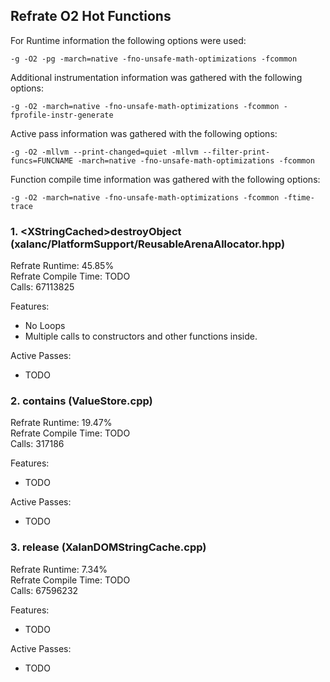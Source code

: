 ## Refrate O2 Hot Functions

For Runtime information the following options were used:
```
-g -O2 -pg -march=native -fno-unsafe-math-optimizations -fcommon
```

Additional instrumentation information was gathered with the following options:
```
-g -O2 -march=native -fno-unsafe-math-optimizations -fcommon -fprofile-instr-generate
```

Active pass information was gathered with the following options:
```
-g -O2 -mllvm --print-changed=quiet -mllvm --filter-print-funcs=FUNCNAME -march=native -fno-unsafe-math-optimizations -fcommon
```

Function compile time information was gathered with the following options:
```
-g -O2 -march=native -fno-unsafe-math-optimizations -fcommon -ftime-trace
```

### 1. \<XStringCached\>destroyObject (xalanc/PlatformSupport/ReusableArenaAllocator.hpp)
Refrate Runtime:  45.85% \
Refrate Compile Time: TODO \
Calls: 67113825

Features:
- No Loops
- Multiple calls to constructors and other functions inside.

Active Passes:
- TODO

### 2. contains (ValueStore.cpp)
Refrate Runtime:  19.47% \
Refrate Compile Time: TODO \
Calls: 317186

Features:
- TODO

Active Passes:
- TODO

### 3. release (XalanDOMStringCache.cpp)
Refrate Runtime:  7.34% \
Refrate Compile Time: TODO \
Calls: 67596232

Features:
- TODO

Active Passes:
- TODO

